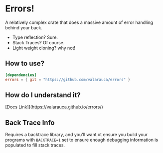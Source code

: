 # Errors!

A relatively complex crate that does a massive amount of error handling behind your back.

* Type reflection? Sure.
* Stack Traces? Of course.
* Light weight cloning? why not!

## How to use?

```toml
[dependencies]
errors = { git = "https://github.com/valarauca/errors" }
```

## How do I understand it?

[Docs Link]](https://valarauca.github.io/errors/)

## Back Trace Info

Requires a backtrace library, and you'll want ot ensure you build your programs with
`BACKTRACE=1` set to ensure enough debugging information is populated to fill stack
traces.


